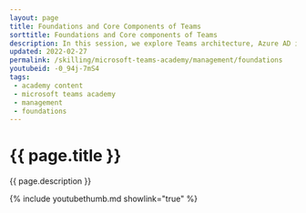 ```yaml
---
layout: page
title: Foundations and Core Components of Teams
sorttitle: Foundations and Core components of Teams
description: In this session, we explore Teams architecture, Azure AD integration, the significance of Office 365 groups, and seamless connections with SharePoint Online, OneDrive for Business, and Exchange Online. Discover the powerful ecosystem behind Teams!
updated: 2022-02-27
permalink: /skilling/microsoft-teams-academy/management/foundations
youtubeid: -0_94j-7mS4
tags: 
 - academy content
 - microsoft teams academy
 - management
 - foundations
---
```


# {{ page.title }}

{{ page.description }}

{% include youtubethumb.md showlink="true" %}